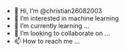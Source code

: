 - 👋 Hi, I’m @christian26082003
- 👀 I’m interested in machine learning
- 🌱 I’m currently learning ...
- 💞️ I’m looking to collaborate on ...
- 📫 How to reach me ...

<!---
christian26082003/christian26082003 is a ✨ special ✨ repository because its `README.md` (this file) appears on your GitHub profile.
You can click the Preview link to take a look at your changes.
--->
